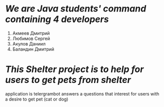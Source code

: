# *We are Java students' command containing 4 developers*
1. Акмеев Дмитрий
2. Любимов Сергей
3. Акулов Даниил
4. Баландин Дмитрий
# *This Shelter project is to help for users to get pets from shelter*
application is telergrambot answers a questions that interest for users with a desire to get pet (cat or dog)
